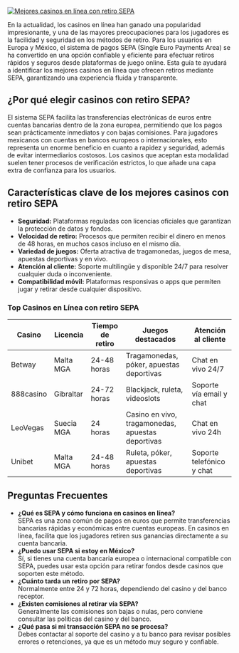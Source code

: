[![Mejores casinos en línea con retiro SEPA](https://123-caf.pages.dev/gitsignup.png)](https://vrmoo.ru/Bt82HjjY)

<p>En la actualidad, los casinos en línea han ganado una popularidad impresionante, y una de las mayores preocupaciones para los jugadores es la facilidad y seguridad en los métodos de retiro. Para los usuarios en Europa y México, el sistema de pagos SEPA (Single Euro Payments Area) se ha convertido en una opción confiable y eficiente para efectuar retiros rápidos y seguros desde plataformas de juego online. Esta guía te ayudará a identificar los mejores casinos en línea que ofrecen retiros mediante SEPA, garantizando una experiencia fluida y transparente.</p>  <h2>¿Por qué elegir casinos con retiro SEPA?</h2> <p>El sistema SEPA facilita las transferencias electrónicas de euros entre cuentas bancarias dentro de la zona europea, permitiendo que los pagos sean prácticamente inmediatos y con bajas comisiones. Para jugadores mexicanos con cuentas en bancos europeos o internacionales, esto representa un enorme beneficio en cuanto a rapidez y seguridad, además de evitar intermediarios costosos. Los casinos que aceptan esta modalidad suelen tener procesos de verificación estrictos, lo que añade una capa extra de confianza para los usuarios.</p>  <h2>Características clave de los mejores casinos con retiro SEPA</h2> <ul>   <li><strong>Seguridad:</strong> Plataformas reguladas con licencias oficiales que garantizan la protección de datos y fondos.</li>   <li><strong>Velocidad de retiro:</strong> Procesos que permiten recibir el dinero en menos de 48 horas, en muchos casos incluso en el mismo día.</li>   <li><strong>Variedad de juegos:</strong> Oferta atractiva de tragamonedas, juegos de mesa, apuestas deportivas y en vivo.</li>   <li><strong>Atención al cliente:</strong> Soporte multilingüe y disponible 24/7 para resolver cualquier duda o inconveniente.</li>   <li><strong>Compatibilidad móvil:</strong> Plataformas responsivas o apps que permiten jugar y retirar desde cualquier dispositivo.</li> </ul>  <h3>Top Casinos en Línea con retiro SEPA</h3> <table>   <thead>     <tr>       <th>Casino</th>       <th>Licencia</th>       <th>Tiempo de retiro</th>       <th>Juegos destacados</th>       <th>Atención al cliente</th>     </tr>   </thead>   <tbody>     <tr>       <td>Betway</td>       <td>Malta MGA</td>       <td>24-48 horas</td>       <td>Tragamonedas, póker, apuestas deportivas</td>       <td>Chat en vivo 24/7</td>     </tr>     <tr>       <td>888casino</td>       <td>Gibraltar</td>       <td>24-72 horas</td>       <td>Blackjack, ruleta, videoslots</td>       <td>Soporte vía email y chat</td>     </tr>     <tr>       <td>LeoVegas</td>       <td>Suecia MGA</td>       <td>24 horas</td>       <td>Casino en vivo, tragamonedas, apuestas deportivas</td>       <td>Chat en vivo 24h</td>     </tr>     <tr>       <td>Unibet</td>       <td>Malta MGA</td>       <td>24-48 horas</td>       <td>Ruleta, póker, apuestas deportivas</td>       <td>Soporte telefónico y chat</td>     </tr>   </tbody> </table>  <h2>Preguntas Frecuentes</h2> <ul>   <li><strong>¿Qué es SEPA y cómo funciona en casinos en línea?</strong><br>SEPA es una zona común de pagos en euros que permite transferencias bancarias rápidas y económicas entre cuentas europeas. En casinos en línea, facilita que los jugadores retiren sus ganancias directamente a su cuenta bancaria.</li>   <li><strong>¿Puedo usar SEPA si estoy en México?</strong><br>Sí, si tienes una cuenta bancaria europea o internacional compatible con SEPA, puedes usar esta opción para retirar fondos desde casinos que soporten este método.</li>   <li><strong>¿Cuánto tarda un retiro por SEPA?</strong><br>Normalmente entre 24 y 72 horas, dependiendo del casino y del banco receptor.</li>   <li><strong>¿Existen comisiones al retirar vía SEPA?</strong><br>Generalmente las comisiones son bajas o nulas, pero conviene consultar las políticas del casino y del banco.</li>   <li><strong>¿Qué pasa si mi transacción SEPA no se procesa?</strong><br>Debes contactar al soporte del casino y a tu banco para revisar posibles errores o retenciones, ya que es un método muy seguro y confiable.</li> </ul>